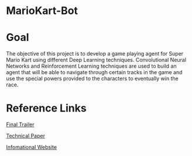 # MarioKart-Bot



# Goal

The objective of this project is to develop a game playing agent for Super Mario Kart using different Deep Learning techniques. Convolutional Neural Networks and Reinforcement Learning techniques are used to build an agent that will be able to navigate through certain tracks in the game and use the special powers provided to the characters to eventually win the race.

# Reference Links

<a href="https://drive.google.com/file/d/1CPsT9HC4Ayp4aiN_WWZT8kFPLsck5xbe/view">Final Trailer</a>

<a href="https://1f2f7d64-c0c2-4ccd-ad44-64d654464749.filesusr.com/ugd/a63224_bfba6984528d4515a3a8ad870448ccaa.pdf">Technical Paper</a>

<a href="https://harshwaghela.github.io/MarioKart-Bot/">Infomational Website</a>
